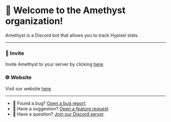 # 👋 Welcome to the Amethyst organization!

Amethyst is a Discord bot that allows you to track Hypixel stats.

---

### 🔗 Invite

Invite Amethyst to your server by clicking [here](https://amethystbot.tech/invite).

### 🌐 Website

Visit our website [here](https://amethystbot.tech).

---

- 🐛 Found a bug? [Open a bug report](https://github.com/amethystbot/issues/issues/new?assignees=&labels=&template=bug_report.md&title=%5BBUG%5D).
- 📝 Have a suggestion? [Open a feature request](https://github.com/amethystbot/issues/issues/new?assignees=&labels=&template=feature_request.md&title=%5BREQUEST%5D).
- 👥 Have a question? [Join our Discord server](https://amethystbot.tech/discord).
